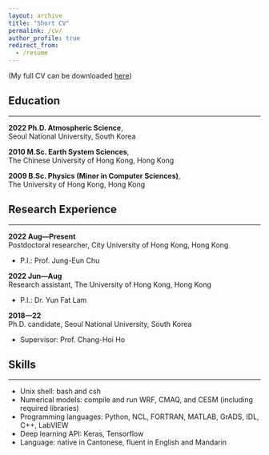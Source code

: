 ```yaml
---
layout: archive
title: "Short CV"
permalink: /cv/
author_profile: true
redirect_from:
  - /resume
---
```


(My full CV can be downloaded [here](/files/cv_steven.pdf))

## Education

---

**2022 Ph.D. Atmospheric Science**,
<br>Seoul National University, South Korea

**2010 M.Sc. Earth System Sciences**,
<br>The Chinese University of Hong Kong, Hong Kong

**2009 B.Sc. Physics (Minor in Computer Sciences)**,
<br>The University of Hong Kong, Hong Kong

## Research Experience

---

**2022 Aug—Present**
<br>Postdoctoral researcher, City University of Hong Kong, Hong Kong
- P.I.: Prof. Jung-Eun Chu

**2022 Jun—Aug**
<br>Research assistant, The University of Hong Kong, Hong Kong
- P.I.: Dr. Yun Fat Lam

**2018—22**
<br>Ph.D. candidate, Seoul National University, South Korea
- Supervisor: Prof. Chang-Hoi Ho

## Skills

---

- Unix shell: bash and csh
- Numerical models: compile and run WRF, CMAQ, and CESM (including required libraries)
- Programming languages: Python, NCL, FORTRAN, MATLAB, GrADS, IDL, C++, LabVIEW
- Deep learning API: Keras, Tensorflow
- Language: native in Cantonese, fluent in English and Mandarin
